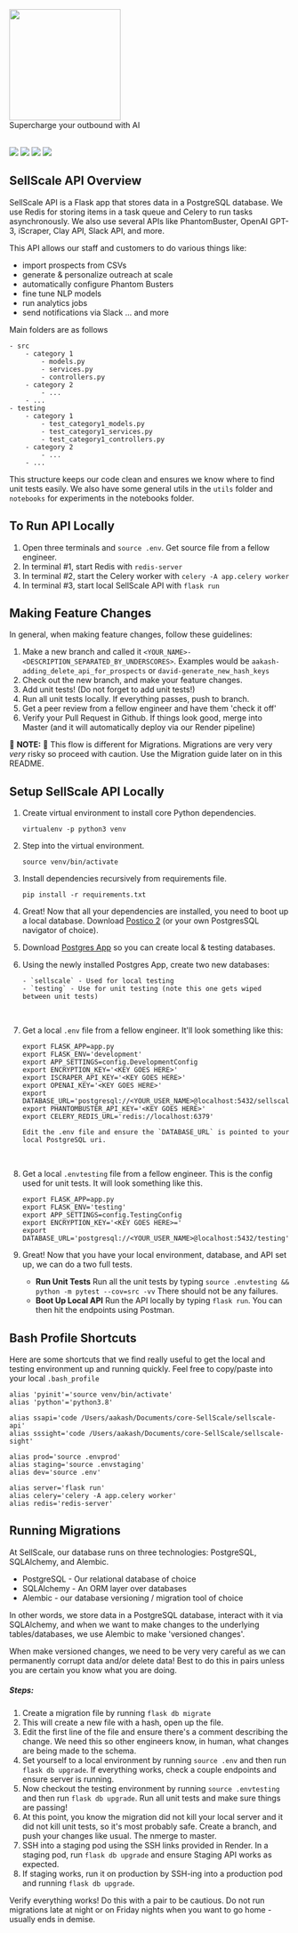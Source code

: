 <img src="https://uploads-ssl.webflow.com/6353a854c4fa2d460377c061/63642a6e9b19034a8b42547d_Group%2018-p-500.png" style="width: 200px;">
<br/>
Supercharge your outbound with AI

<br/>
<br/>

<span><img src="https://shields.io/badge/coverage-75%25-yellow">
<img src="https://img.shields.io/badge/Flask-API-blue">
<img src="https://img.shields.io/badge/PostgreSQL-Database-blue">
<img src="https://img.shields.io/badge/Testing-87 unit tests-red"></span>

## SellScale API Overview

SellScale API is a Flask app that stores data in a PostgreSQL database. We use Redis for storing items in a task queue and Celery to run tasks asynchronously. We also use several APIs like PhantomBuster, OpenAI GPT-3, iScraper, Clay API, Slack API, and more.

This API allows our staff and customers to do various things like:

- import prospects from CSVs
- generate & personalize outreach at scale
- automatically configure Phantom Busters
- fine tune NLP models
- run analytics jobs
- send notifications via Slack
  ... and more

Main folders are as follows

```
- src
    - category 1
        - models.py
        - services.py
        - controllers.py
    - category 2
        - ...
    - ...
- testing
    - category 1
        - test_category1_models.py
        - test_category1_services.py
        - test_category1_controllers.py
    - category 2
        - ...
    - ...
```

This structure keeps our code clean and ensures we know where to find unit tests easily. We also have some general utils in the `utils` folder and `notebooks` for experiments in the notebooks folder.

## To Run API Locally

1. Open three terminals and `source .env`. Get source file from a fellow engineer.
2. In terminal #1, start Redis with `redis-server`
3. In terminal #2, start the Celery worker with `celery -A app.celery worker`
4. In terminal #3, start local SellScale API with `flask run`

## Making Feature Changes

In general, when making feature changes, follow these guidelines:

1. Make a new branch and called it `<YOUR_NAME>-<DESCRIPTION_SEPARATED_BY_UNDERSCORES>`. Examples would be `aakash-adding_delete_api_for_prospects` or `david-generate_new_hash_keys`
2. Check out the new branch, and make your feature changes.
3. Add unit tests! (Do not forget to add unit tests!)
4. Run all unit tests locally. If everything passes, push to branch.
5. Get a peer review from a fellow engineer and have them 'check it off'
6. Verify your Pull Request in Github. If things look good, merge into Master (and it will automatically deploy via our Render pipeline)

🚨 **NOTE:** 🚨
This flow is different for Migrations. Migrations are very very _very_ risky so proceed with caution. Use the Migration guide later on in this README.

## Setup SellScale API Locally

1.  Create virtual environment to install core Python dependencies.

    ```
    virtualenv -p python3 venv
    ```

2.  Step into the virtual environment.

    ```
    source venv/bin/activate
    ```

3.  Install dependencies recursively from requirements file.

    ```
    pip install -r requirements.txt
    ```

4.  Great! Now that all your dependencies are installed, you need to boot up a local database. Download [Postico 2](https://eggerapps.at/postico2/) (or your own PostgresSQL navigator of choice).
    <br/>

5.  Download [Postgres App](https://postgresapp.com/) so you can create local & testing databases.
    <br/>

6.  Using the newly installed Postgres App, create two new databases:

        - `sellscale` - Used for local testing
        - `testing` - Use for unit testing (note this one gets wiped between unit tests)

    <br/>

7.  Get a local `.env` file from a fellow engineer. It'll look something like this:
    ```
    export FLASK_APP=app.py 
    export FLASK_ENV='development' 
    export APP_SETTINGS=config.DevelopmentConfig 
    export ENCRYPTION_KEY='<KEY GOES HERE>' 
    export ISCRAPER_API_KEY='<KEY GOES HERE>' 
    export OPENAI_KEY='<KEY GOES HERE>' 
    export DATABASE_URL='postgresql://<YOUR_USER_NAME>@localhost:5432/sellscale' 
    export PHANTOMBUSTER_API_KEY='<KEY GOES HERE>' 
    export CELERY_REDIS_URL='redis://localhost:6379'
    ```

        Edit the .env file and ensure the `DATABASE_URL` is pointed to your local PostgreSQL uri.

    <br/>

8.  Get a local `.envtesting` file from a fellow engineer. This is the config used for unit tests. It will look something like this.

    ```
    export FLASK_APP=app.py
    export FLASK_ENV='testing'
    export APP_SETTINGS=config.TestingConfig
    export ENCRYPTION_KEY='<KEY GOES HERE>='
    export DATABASE_URL='postgresql://<YOUR_USER_NAME>@localhost:5432/testing'
    ```

9.  Great! Now that you have your local environment, database, and API set up, we can do a two full tests.

    - **Run Unit Tests**
      Run all the unit tests by typing `source .envtesting && python -m pytest --cov=src -vv`
      There should not be any failures.
    - **Boot Up Local API**
      Run the API locally by typing `flask run`. You can then hit the endpoints using Postman.

## Bash Profile Shortcuts

Here are some shortcuts that we find really useful to get the local and testing environment up and running quickly. Feel free to copy/paste into your local `.bash_profile`

```
alias 'pyinit'='source venv/bin/activate'
alias 'python'='python3.8'

alias ssapi='code /Users/aakash/Documents/core-SellScale/sellscale-api'
alias sssight='code /Users/aakash/Documents/core-SellScale/sellscale-sight'

alias prod='source .envprod'
alias staging='source .envstaging'
alias dev='source .env'

alias server='flask run'
alias celery='celery -A app.celery worker'
alias redis='redis-server'
```

## Running Migrations

At SellScale, our database runs on three technologies: PostgreSQL, SQLAlchemy, and Alembic.

- PostgreSQL - Our relational database of choice
- SQLAlchemy - An ORM layer over databases
- Alembic - our database versioning / migration tool of choice

In other words, we store data in a PostgreSQL database, interact with it via SQLAlchemy, and when we want to make changes to the underlying tables/databases, we use Alembic to make 'versioned changes'.

When make versioned changes, we need to be very very careful as we can permanently corrupt data and/or delete data! Best to do this in pairs unless you are certain you know what you are doing.

##### Steps:

1. Create a migration file by running `flask db migrate`
2. This will create a new file with a hash, open up the file.
3. Edit the first line of the file and ensure there's a comment describing the change. We need this so other engineers know, in human, what changes are being made to the schema.
4. Set yourself to a local environment by running `source .env` and then run `flask db upgrade`. If everything works, check a couple endpoints and ensure server is running.
5. Now checkout the testing environment by running `source .envtesting` and then run `flask db upgrade`. Run all unit tests and make sure things are passing!
6. At this point, you know the migration did not kill your local server and it did not kill unit tests, so it's most probably safe. Create a branch, and push your changes like usual. The nmerge to master.
7. SSH into a staging pod using the SSH links provided in Render. In a staging pod, run `flask db upgrade` and ensure Staging API works as expected.
8. If staging works, run it on production by SSH-ing into a production pod and running `flask db upgrade`.

Verify everything works! Do this with a pair to be cautious. Do not run migrations late at night or on Friday nights when you want to go home - usually ends in demise.
